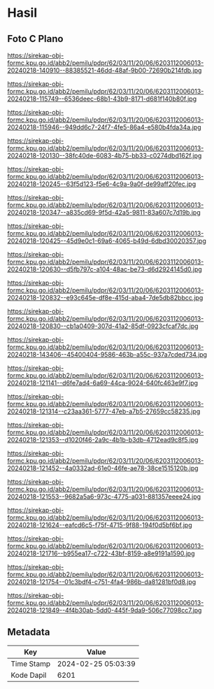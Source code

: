 # Hasil

## Foto C Plano

https://sirekap-obj-formc.kpu.go.id/abb2/pemilu/pdpr/62/03/11/20/06/6203112006013-20240218-140910--88385521-46dd-48af-9b00-72690b214fdb.jpg

https://sirekap-obj-formc.kpu.go.id/abb2/pemilu/pdpr/62/03/11/20/06/6203112006013-20240218-115749--6536deec-68b1-43b9-8171-d681f140b80f.jpg

https://sirekap-obj-formc.kpu.go.id/abb2/pemilu/pdpr/62/03/11/20/06/6203112006013-20240218-115946--949dd6c7-24f7-4fe5-86a4-e580b4fda34a.jpg

https://sirekap-obj-formc.kpu.go.id/abb2/pemilu/pdpr/62/03/11/20/06/6203112006013-20240218-120130--38fc40de-6083-4b75-bb33-c0274dbd162f.jpg

https://sirekap-obj-formc.kpu.go.id/abb2/pemilu/pdpr/62/03/11/20/06/6203112006013-20240218-120245--63f5d123-f5e6-4c9a-9a0f-de99aff20fec.jpg

https://sirekap-obj-formc.kpu.go.id/abb2/pemilu/pdpr/62/03/11/20/06/6203112006013-20240218-120347--a835cd69-9f5d-42a5-9811-83a607c7d19b.jpg

https://sirekap-obj-formc.kpu.go.id/abb2/pemilu/pdpr/62/03/11/20/06/6203112006013-20240218-120425--45d9e0c1-69a6-4065-b49d-6dbd30020357.jpg

https://sirekap-obj-formc.kpu.go.id/abb2/pemilu/pdpr/62/03/11/20/06/6203112006013-20240218-120630--d5fb797c-a104-48ac-be73-d6d2924145d0.jpg

https://sirekap-obj-formc.kpu.go.id/abb2/pemilu/pdpr/62/03/11/20/06/6203112006013-20240218-120832--e93c645e-df8e-415d-aba4-7de5db82bbcc.jpg

https://sirekap-obj-formc.kpu.go.id/abb2/pemilu/pdpr/62/03/11/20/06/6203112006013-20240218-120830--cb1a0409-307d-41a2-85df-0923cfcaf7dc.jpg

https://sirekap-obj-formc.kpu.go.id/abb2/pemilu/pdpr/62/03/11/20/06/6203112006013-20240218-143406--45400404-9586-463b-a55c-937a7cded734.jpg

https://sirekap-obj-formc.kpu.go.id/abb2/pemilu/pdpr/62/03/11/20/06/6203112006013-20240218-121141--d6fe7ad4-6a69-44ca-9024-640fc463e9f7.jpg

https://sirekap-obj-formc.kpu.go.id/abb2/pemilu/pdpr/62/03/11/20/06/6203112006013-20240218-121314--c23aa361-5777-47eb-a7b5-27659cc58235.jpg

https://sirekap-obj-formc.kpu.go.id/abb2/pemilu/pdpr/62/03/11/20/06/6203112006013-20240218-121353--d1020f46-2a9c-4b1b-b3db-4712ead9c8f5.jpg

https://sirekap-obj-formc.kpu.go.id/abb2/pemilu/pdpr/62/03/11/20/06/6203112006013-20240218-121452--4a0332ad-61e0-46fe-ae78-38ce1515120b.jpg

https://sirekap-obj-formc.kpu.go.id/abb2/pemilu/pdpr/62/03/11/20/06/6203112006013-20240218-121553--9682a5a6-973c-4775-a031-881357eeee24.jpg

https://sirekap-obj-formc.kpu.go.id/abb2/pemilu/pdpr/62/03/11/20/06/6203112006013-20240218-121624--eafcd6c5-f75f-4715-9f88-194f0d5bf6bf.jpg

https://sirekap-obj-formc.kpu.go.id/abb2/pemilu/pdpr/62/03/11/20/06/6203112006013-20240218-121716--b955ea17-c722-43bf-8159-a8e9191a1590.jpg

https://sirekap-obj-formc.kpu.go.id/abb2/pemilu/pdpr/62/03/11/20/06/6203112006013-20240218-121754--01c3bdf4-c751-4fa4-986b-da81281bf0d8.jpg

https://sirekap-obj-formc.kpu.go.id/abb2/pemilu/pdpr/62/03/11/20/06/6203112006013-20240218-121849--4f4b30ab-5dd0-445f-9da9-506c77098cc7.jpg


## Metadata

| Key        | Value               |
| ---------- | ------------------- |
| Time Stamp | 2024-02-25 05:03:39 |
| Kode Dapil | 6201                |



